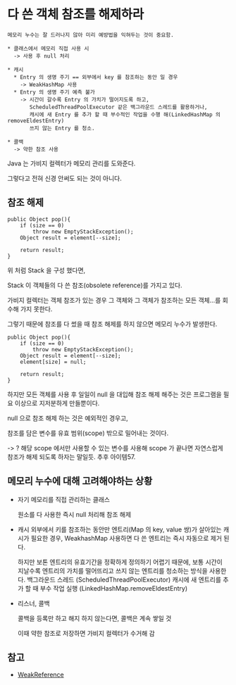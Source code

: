 # 다 쓴 객체 참조를 해제하라
```
메모리 누수는 잘 드러나지 않아 미리 예방법을 익혀두는 것이 중요함.

* 클래스에서 메모리 직접 사용 시 
  -> 사용 후 null 처리

* 캐시
  * Entry 의 생명 주기 == 외부에서 key 를 참조하는 동안 일 경우
    -> WeakHashMap 사용
  * Entry 의 생명 주기 예측 불가
    -> 시간이 갈수록 Entry 의 가치가 떨어지도록 하고,
       ScheduledThreadPoolExecutor 같은 백그라운드 스레드를 활용하거나,
       캐시에 새 Entry 를 추가 할 때 부수적인 작업을 수행 해(LinkedHashMap 의 removeEldestEntry)
       쓰지 않는 Entry 를 청소. 
       
* 콜백
  -> 약한 참조 사용

```
Java 는 가비지 컬렉터가 메모리 관리를 도와준다.

그렇다고 전혀 신경 안써도 되는 것이 아니다.

## 참조 해제

```
public Object pop(){
    if (size == 0)
        throw new EmptyStackException();
    Object result = element[--size];
    
    return result;
}
```

위 처럼 Stack 을 구성 했다면,

Stack 이 객체들의 다 쓴 참조(obsolete reference)를 가지고 있다.

가비지 컬렉터는 객체 참조가 있는 경우 그 객체와 그 객체가 참조하는 모든 객체...를 회수해 가지 못한다.

그렇기 때문에 참조를 다 썼을 때 참조 해제를 하지 않으면 메모리 누수가 발생한다.

```
public Object pop(){
    if (size == 0)
        throw new EmptyStackException();
    Object result = element[--size];
    element[size] = null;
    
    return result;
}
```

하지만 모든 객체를 사용 후 일일이 null 을 대입해 참조 해제 해주는 것은 프로그램을 필요 이상으로 지저분하게 만들뿐이다.

null 으로 참조 해제 하는 것은 예외적인 경우고,

참조를 담은 변수를 유효 범위(scope) 밖으로 밀어내는 것이다.

-> ? 해당 scope 에서만 사용할 수 있는 변수를 사용해 scope 가 끝나면 자연스럽게 참조가 해제 되도록 하자는 말일듯. 추후 아이템57.

## 메모리 누수에 대해 고려해야하는 상황

* 자기 메모리를 직접 관리하는 클래스

  원소를 다 사용한 즉시 null 처리해 참조 해제

* 캐시
    외부에서 키를 참조하는 동안만 엔트리(Map 의 key, value 쌍)가 살아있는 캐시가 필요한 경우,
    WeakhashMap 사용하면 다 쓴 엔트리는 즉시 자동으로 제거 된다.
    
    하지만 보톤 엔트리의 유효기간을 정확하게 정의하기 어렵기 때문에,
    보통 시간이 지날수록 엔트리의 가치를 떨어뜨리고 쓰지 않는 엔트리를 청소하는 방식을 사용한다.
    백그라운드 스레드 (ScheduledThreadPoolExecutor)
    캐시에 새 엔트리를 추가 할 때 부수 작업 실행 (LinkedHashMap.removeEldestEntry)

* 리스너, 콜백

    콜백을 등록만 하고 해지 하지 않는다면, 콜백은 계속 쌓일 것
    
    이때 약한 참조로 저장하면 가비지 컬렉터가 수거해 감

## 참고
* [WeakReference](https://docs.oracle.com/javase/8/docs/api/java/lang/ref/package-summary.html#reachability)